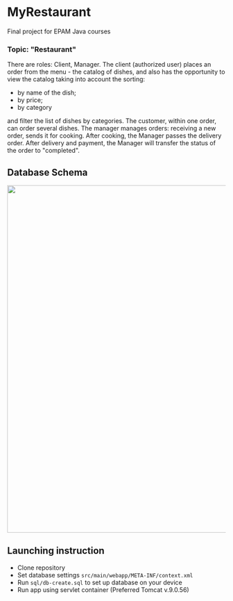 # MyRestaurant
Final project for EPAM Java courses

### Topic: "Restaurant"

There are roles: Client, Manager.
The client (authorized user) places an order from the menu - the catalog of dishes, and also has the opportunity to view the catalog taking into account the sorting:
- by name of the dish;
- by price;
- by category

and filter the list of dishes by categories. The customer, within one order, can order several dishes. The manager manages orders: receiving a new order, sends it for cooking. After cooking, the Manager passes the delivery order. After delivery and payment, the Manager will transfer the status of the order to "completed".

## Database Schema

<p align="center"><img src="https://imgur.com/sS3uN6O.png" width="800"></p>

## Launching instruction
- Clone repository
- Set database settings ``` src/main/webapp/META-INF/context.xml ```
- Run ``` sql/db-create.sql ``` to set up database on your device
- Run app using servlet container (Preferred Tomcat v.9.0.56)
